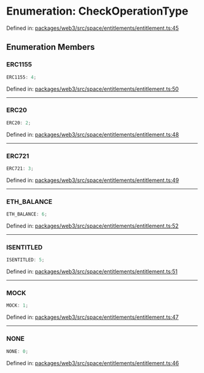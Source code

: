 # Enumeration: CheckOperationType

Defined in: [packages/web3/src/space/entitlements/entitlement.ts:45](https://github.com/towns-protocol/towns/blob/0db1fd0ac7258e8db8cedfb6183e8eade8284fa1/packages/web3/src/space/entitlements/entitlement.ts#L45)

## Enumeration Members

### ERC1155

```ts
ERC1155: 4;
```

Defined in: [packages/web3/src/space/entitlements/entitlement.ts:50](https://github.com/towns-protocol/towns/blob/0db1fd0ac7258e8db8cedfb6183e8eade8284fa1/packages/web3/src/space/entitlements/entitlement.ts#L50)

***

### ERC20

```ts
ERC20: 2;
```

Defined in: [packages/web3/src/space/entitlements/entitlement.ts:48](https://github.com/towns-protocol/towns/blob/0db1fd0ac7258e8db8cedfb6183e8eade8284fa1/packages/web3/src/space/entitlements/entitlement.ts#L48)

***

### ERC721

```ts
ERC721: 3;
```

Defined in: [packages/web3/src/space/entitlements/entitlement.ts:49](https://github.com/towns-protocol/towns/blob/0db1fd0ac7258e8db8cedfb6183e8eade8284fa1/packages/web3/src/space/entitlements/entitlement.ts#L49)

***

### ETH\_BALANCE

```ts
ETH_BALANCE: 6;
```

Defined in: [packages/web3/src/space/entitlements/entitlement.ts:52](https://github.com/towns-protocol/towns/blob/0db1fd0ac7258e8db8cedfb6183e8eade8284fa1/packages/web3/src/space/entitlements/entitlement.ts#L52)

***

### ISENTITLED

```ts
ISENTITLED: 5;
```

Defined in: [packages/web3/src/space/entitlements/entitlement.ts:51](https://github.com/towns-protocol/towns/blob/0db1fd0ac7258e8db8cedfb6183e8eade8284fa1/packages/web3/src/space/entitlements/entitlement.ts#L51)

***

### MOCK

```ts
MOCK: 1;
```

Defined in: [packages/web3/src/space/entitlements/entitlement.ts:47](https://github.com/towns-protocol/towns/blob/0db1fd0ac7258e8db8cedfb6183e8eade8284fa1/packages/web3/src/space/entitlements/entitlement.ts#L47)

***

### NONE

```ts
NONE: 0;
```

Defined in: [packages/web3/src/space/entitlements/entitlement.ts:46](https://github.com/towns-protocol/towns/blob/0db1fd0ac7258e8db8cedfb6183e8eade8284fa1/packages/web3/src/space/entitlements/entitlement.ts#L46)

